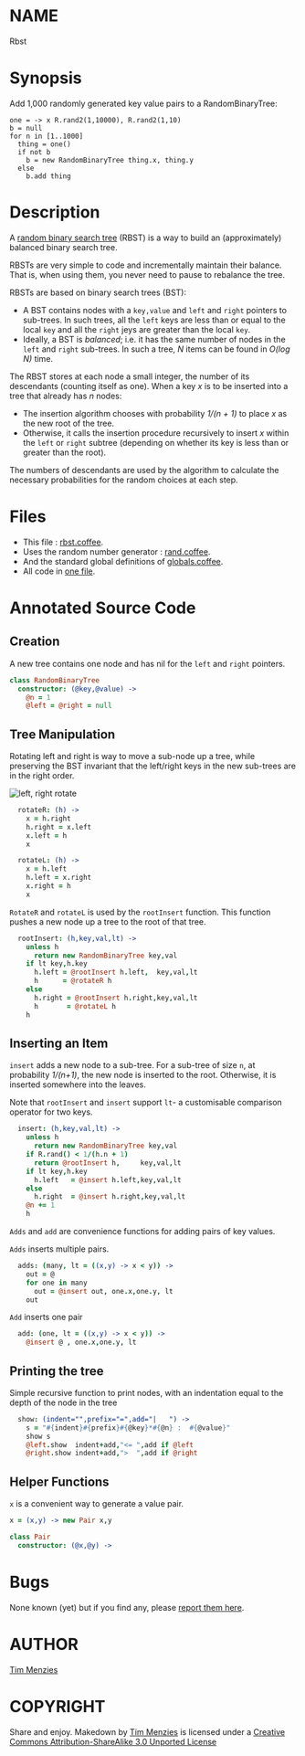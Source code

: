 

NAME
====

Rbst

Synopsis
========

Add 1,000 randomly
generated key value pairs to a RandomBinaryTree:

    one = -> x R.rand2(1,10000), R.rand2(1,10)
    b = null
    for n in [1..1000]
      thing = one()
      if not b
        b = new RandomBinaryTree thing.x, thing.y
      else
        b.add thing

Description
===========

A [random binary search
tree](http://en.wikipedia.org/wiki/Randomized_binary_search_tree)
(RBST) is a way to build an (approximately) balanced binary search
tree.

RBSTs are very simple to code and incrementally maintain their balance.
That is, when using them, you never need to pause to rebalance the tree.

RBSTs are based on binary search trees (BST):

+ A BST  contains nodes with a `key,value` and
`left` and `right` pointers to sub-trees. In such trees, all the
`left` keys are less than or equal to the local `key` and all the
`right` jeys are greater than the local `key`.
+ Ideally, a BST is _balanced_; i.e. it has the same number of nodes
in the `left` and `right` sub-trees. In such a tree, _N_ items can be
found in _O(log N)_ time.

The RBST stores at each node a small integer, the number of
its descendants (counting itself as one). When a key _x_ is to be inserted
into a tree that already has _n_ nodes:

+ The insertion algorithm chooses
with probability _1/(n + 1)_ to place _x_ as the new root of the tree.
+ Otherwise, it calls the insertion procedure recursively to insert _x_
within the `left` or `right` subtree (depending on whether its key is less
than or greater than the root).

The numbers of descendants are used by the algorithm to calculate the
necessary probabilities for the random choices at each step.

Files
=====

+ This file : [rbst.coffee](https://raw.github.com/timm/coffee-mine/master/build/lib/rbst.coffee).
+ Uses the random number generator  :
[rand.coffee](https://raw.github.com/timm/coffee-mine/master/build/lib/rand.coffee).
+ And the standard global definitions of [globals.coffee](https://raw.github.com/timm/coffee-mine/master/build/lib/globals.coffee).
+ All code in
[one file](https://github.com/timm/coffee-mine/blob/master/build/var/rbst-103).

Annotated Source Code
=====================

Creation
--------

A new tree contains one node and has nil for the `left` and `right` pointers.

```coffeescript
class RandomBinaryTree
  constructor: (@key,@value) ->
    @n = 1
    @left = @right = null

```

Tree Manipulation
------------------

Rotating left and right is way to move a sub-node up a tree,
while preserving the BST invariant that the left/right keys
in the new sub-trees are in the right order.

![left, right rotate](http://upload.wikimedia.org/wikipedia/commons/2/23/Tree_rotation.png)


```coffeescript
  rotateR: (h) ->
    x = h.right
    h.right = x.left
    x.left = h
    x

  rotateL: (h) ->
    x = h.left
    h.left = x.right
    x.right = h
    x

```

`RotateR` and `rotateL` is used
by the `rootInsert` function. This
function pushes a new node up a tree to the root
of that tree.


```coffeescript
  rootInsert: (h,key,val,lt) ->
    unless h
      return new RandomBinaryTree key,val
    if lt key,h.key
      h.left = @rootInsert h.left,  key,val,lt
      h      = @rotateR h
    else
      h.right = @rootInsert h.right,key,val,lt
      h       = @rotateL h
    h

```

Inserting an Item
-----------------

`insert` adds a new node to a sub-tree.
For a sub-tree of size `n`, at probability
  _1/(n+1)_, the new node is inserted to the root.
Otherwise, it is inserted somewhere into the leaves.

Note that `rootInsert` and `insert`
support `lt`- a customisable
comparison operator for two keys.


```coffeescript
  insert: (h,key,val,lt) ->
    unless h
      return new RandomBinaryTree key,val
    if R.rand() < 1/(h.n + 1)
      return @rootInsert h,     key,val,lt
    if lt key,h.key
      h.left   = @insert h.left,key,val,lt
    else
      h.right  = @insert h.right,key,val,lt
    @n += 1
    h

```

`Adds` and `add` are convenience functions
for adding pairs of key values.

`Adds` inserts multiple pairs.

```coffeescript
  adds: (many, lt = ((x,y) -> x < y)) ->
    out = @
    for one in many
      out = @insert out, one.x,one.y, lt
    out

```

`Add` inserts one pair

```coffeescript
  add: (one, lt = ((x,y) -> x < y)) ->
    @insert @ , one.x,one.y, lt

```

Printing the tree
-----------------

Simple recursive function to print
nodes, with an indentation equal
to the depth of the node in the tree


```coffeescript
  show: (indent="",prefix="=",add="|   ") ->
    s = "#{indent}#{prefix}#{@key}*#{@n} :  #{@value}"
    show s
    @left.show  indent+add,"<= ",add if @left
    @right.show indent+add,">  ",add if @right

```


Helper Functions
----------------

`x` is a convenient way to generate a value pair.


```coffeescript
x = (x,y) -> new Pair x,y

class Pair
  constructor: (@x,@y) ->

```

Bugs
====

None known (yet) but if you find any, please [report them here](https://github.com/timm/coffee-mine/issues?sort=comments&direction=desc&state=open).

AUTHOR
======

[Tim Menzies](https://github.com/timm)

COPYRIGHT
=========

Share and enjoy.
Makedown by [Tim Menzies](https://github.com/timm) is licensed under a
[Creative Commons Attribution-ShareAlike 3.0 Unported License](http://creativecommons.org/licenses/by-sa/3.0/)
